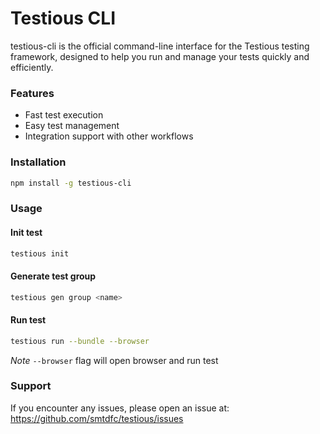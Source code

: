 # Testious CLI

testious-cli is the official command-line interface for the Testious testing framework, designed to help you run and manage your tests quickly and efficiently.

### Features

- Fast test execution
- Easy test management
- Integration support with other workflows

### Installation

```bash
npm install -g testious-cli
```

### Usage

#### Init test

```bash
testious init
```

#### Generate test group

```bash
testious gen group <name>
```

#### Run test

```bash
testious run --bundle --browser
```

_Note_ `--browser` flag will open browser and run test

### Support

If you encounter any issues, please open an issue at:
https://github.com/smtdfc/testious/issues
